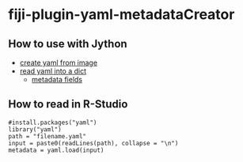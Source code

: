# fiji-plugin-yaml-metadataCreator

## How to use with Jython

- [create yaml from image](https://github.com/tischi/fiji-plugin-yaml-metadata/blob/master/src/test/resources/yaml_from_image.py)
- [read yaml into a dict](https://github.com/tischi/fiji-plugin-yaml-metadata/blob/master/src/test/resources/read_yaml.py)
  - [metadata fields](https://github.com/tischi/fiji-plugin-yaml-metadata/blob/master/src/main/java/de/embl/cba/metadata/MetadataCreator.java#L19)

## How to read in R-Studio

```
#install.packages("yaml")
library("yaml")
path = "filename.yaml"
input = paste0(readLines(path), collapse = "\n")
metadata = yaml.load(input)
```
